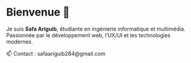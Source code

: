 <!DOCTYPE html>
<html lang="fr">
<head>
  <meta charset="UTF-8">
</head>
<body>
  <h1>Bienvenue 👋</h1>
  <p>Je suis <strong>Safa Ariguib</strong>, étudiante en ingénierie informatique et multimédia.<br>
     Passionnée par le développement web, l’UX/UI et les technologies modernes.</p>
  <p>📫 Contact : safaariguib284@gmail.com</p>
</body>
</html>

